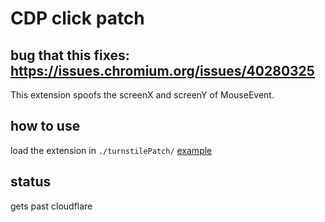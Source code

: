 # CDP click patch
## bug that this fixes: https://issues.chromium.org/issues/40280325
This extension spoofs the screenX and screenY of MouseEvent.
## how to use
load the extension in `./turnstilePatch/` [example](/demo.py)
## status
gets past cloudflare